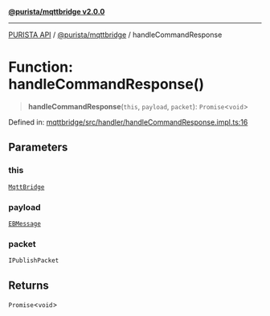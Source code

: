 [**@purista/mqttbridge v2.0.0**](../README.md)

***

[PURISTA API](../../../packages.md) / [@purista/mqttbridge](../README.md) / handleCommandResponse

# Function: handleCommandResponse()

> **handleCommandResponse**(`this`, `payload`, `packet`): `Promise`\<`void`\>

Defined in: [mqttbridge/src/handler/handleCommandResponse.impl.ts:16](https://github.com/puristajs/purista/blob/master/packages/mqttbridge/src/handler/handleCommandResponse.impl.ts#L16)

## Parameters

### this

[`MqttBridge`](../classes/MqttBridge.md)

### payload

[`EBMessage`](../../core/type-aliases/EBMessage.md)

### packet

`IPublishPacket`

## Returns

`Promise`\<`void`\>
